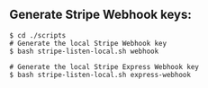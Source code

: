 ## Generate Stripe Webhook keys:

```shell
$ cd ./scripts
# Generate the local Stripe Webhook key
$ bash stripe-listen-local.sh webhook

# Generate the local Stripe Express Webhook key
$ bash stripe-listen-local.sh express-webhook
```
